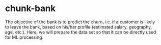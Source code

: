 # chunk-bank
The objective of the bank is to predict the churn, i.e. if a customer is likely to leave the bank, based on his/her profile (estimated salary, geography, age, etc.). Here, we will prepare the data set so that it can be directly used for ML processing.

